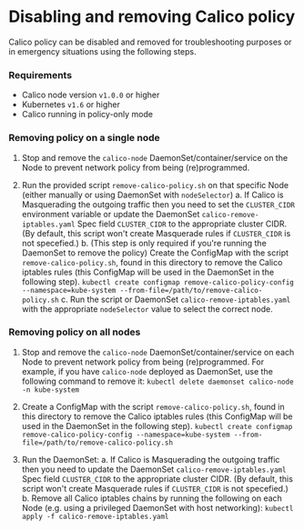 # Disabling and removing Calico policy

Calico policy can be disabled and removed for troubleshooting purposes or in emergency situations using the following steps.


### Requirements

- Calico node version `v1.0.0` or higher
- Kubernetes `v1.6` or higher
- Calico running in policy-only mode

### Removing policy on a single node

1. Stop and remove the `calico-node` DaemonSet/container/service on the Node to prevent network policy from being (re)programmed.

2. Run the provided script `remove-calico-policy.sh` on that specific Node (either manually or using DaemonSet with `nodeSelector`)
    a. If Calico is Masquerading the outgoing traffic then you need to set the `CLUSTER_CIDR` environment variable or update the DaemonSet
      `calico-remove-iptables.yaml` Spec field `CLUSTER_CIDR` to the appropriate cluster CIDR. (By default, this script won't create Masquerade rules if `CLUSTER_CIDR` is not specefied.)
    b. (This step is only required if you're running the DaemonSet to remove the policy) Create the ConfigMap with the script `remove-calico-policy.sh`, found in this directory to remove
       the Calico iptables rules (this ConfigMap will be used in the DaemonSet in the following step).
        `kubectl create configmap remove-calico-policy-config --namespace=kube-system --from-file=/path/to/remove-calico-policy.sh`
    c. Run the script or DaemonSet `calico-remove-iptables.yaml` with the appropriate `nodeSelector` value to select the correct node.

### Removing policy on all nodes
1. Stop and remove the `calico-node` DaemonSet/container/service on each Node to prevent network policy from being (re)programmed.
   For example, if you have `calico-node` deployed as DaemonSet, use the following command to remove it:
    `kubectl delete daemonset calico-node -n kube-system`

2. Create a ConfigMap with the script `remove-calico-policy.sh`, found in this directory to remove
   the Calico iptables rules (this ConfigMap will be used in the DaemonSet in the following step).
    `kubectl create configmap remove-calico-policy-config --namespace=kube-system --from-file=/path/to/remove-calico-policy.sh`

3. Run the DaemonSet:
    a. If Calico is Masquerading the outgoing traffic then you need to update the DaemonSet `calico-remove-iptables.yaml` Spec field `CLUSTER_CIDR` 
       to the appropriate cluster CIDR. (By default, this script won't create Masquerade rules if `CLUSTER_CIDR` is not specefied.)
    b. Remove all Calico iptables chains by running the following on each Node (e.g. using a privileged DaemonSet with host networking):
        `kubectl apply -f calico-remove-iptables.yaml`